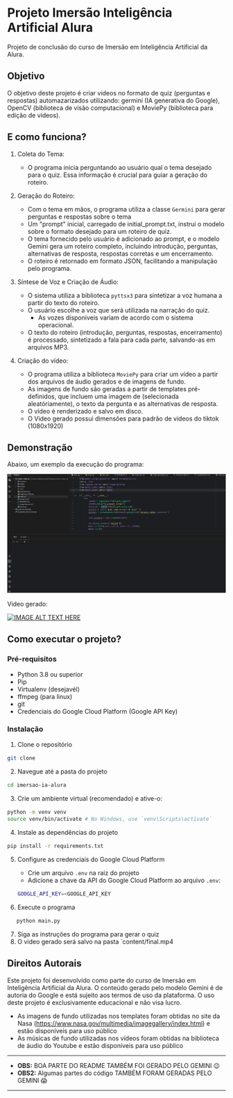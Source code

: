 # Projeto Imersão Inteligência Artificial  Alura
Projeto de conclusão do curso de Imersão em Inteligência Artificial da Alura.

## Objetivo
O objetivo deste projeto é criar videos no formato de quiz (perguntas e respostas) automazarizados utilizando: germini (IA generativa do Google), OpenCV (biblioteca de visão computacional) e MoviePy (biblioteca para edição de videos).

## E como funciona?

1. Coleta do Tema:
   * O programa inicia perguntando ao usuário qual o tema desejado para o quiz. Essa informação é crucial para guiar a geração do roteiro.

2. Geração do Roteiro:
   * Com o tema em mãos, o programa utiliza a classe `Germini` para gerar perguntas e respostas sobre o tema
   * Um "prompt" inicial, carregado de initial_prompt.txt, instrui o modelo sobre o formato desejado para um roteiro de quiz. 
   * O tema fornecido pelo usuário é adicionado ao prompt, e o modelo Gemini gera um roteiro completo, incluindo introdução, perguntas, alternativas de resposta, respostas corretas e um encerramento. 
   * O roteiro é retornado em formato JSON, facilitando a manipulação pelo programa.

3. Síntese de Voz e Criação de Áudio:
   * O sistema utiliza a biblioteca `pyttsx3` para sintetizar a voz humana a partir do texto do roteiro.
   * O usuário escolhe a voz que será utilizada na narração do quiz.
     * As vozes disponiveis variam de acordo com o sistema operacional. 
   * O texto do roteiro (introdução, perguntas, respostas, encerramento) é processado, sintetizado  a fala para cada parte, salvando-as em arquivos MP3.

4. Criação do vídeo:
   * O programa utiliza a biblioteca `MoviePy` para criar um vídeo a partir dos arquivos de áudio gerados e de imagens de fundo.
   * As imagens de fundo são geradas a partir de templates pré-definidos, que incluem uma imagem de (selecionada aleatóriamente), o texto da pergunta e as alternativas de resposta.
   * O vídeo é renderizado e salvo em disco.
   * O Video gerado possui dimensões para padrão de videos do tiktok (1080x1920)

## Demonstração
Abaixo, um exemplo da execução do programa:

![](./doc/teste.gif)

Video gerado:

[![IMAGE ALT TEXT HERE](https://img.youtube.com/vi/09425y5AVNw/0.jpg)](https://www.youtube.com/watch?v=09425y5AVNw)

## Como executar o projeto?

### Pré-requisitos
* Python 3.8 ou superior
* Pip
* Virtualenv (desejavél)
* ffmpeg (para linux)
* git
* Credenciais do Google Cloud Platform (Google API Key)

### Instalação
1. Clone o repositório
```bash
git clone
```

2. Navegue até a pasta do projeto
```bash
cd imersao-ia-alura
```

3. Crie um ambiente virtual (recomendado) e ative-o:
```bash
python -m venv venv
source venv/bin/activate # No Windows, use `venv\Scripts\activate`
```

4. Instale as dependências do projeto
```bash
pip install -r requirements.txt
```

5. Configure as credenciais do Google Cloud Platform
   * Crie um arquivo `.env` na raiz do projeto
   * Adicione a chave da API do Google Cloud Platform ao arquivo `.env`:
   ```bash
   GOOGLE_API_KEY=<GOOGLE_API_KEY
   ```
   
6. Execute o programa
```bash
   python main.py
```   

7. Siga as instruções do programa para gerar o quiz
8. O video gerado será salvo na pasta `content/final.mp4



## Direitos Autorais

Este projeto foi desenvolvido como parte do curso de Imersão em Inteligência Artificial da Alura. O conteúdo gerado pelo modelo Gemini é de autoria do Google e está sujeito aos termos de uso da plataforma. O uso deste projeto é exclusivamente educacional e não visa lucro.

* As imagens de fundo utilizadas nos templates foram obtidas no site da Nasa (https://www.nasa.gov/multimedia/imagegallery/index.html) e estão disponíveis para uso público
* As músicas de fundo utilizadas nos vídeos foram obtidas na biblioteca de áudio do Youtube e estão disponíveis para uso público

---
* **OBS:** BOA PARTE DO README TAMBÉM FOI GERADO PELO GEMINI 😉
* **OBS2:** Algumas partes do código TAMBÉM FORAM GERADAS PELO GEMINI 😱
---